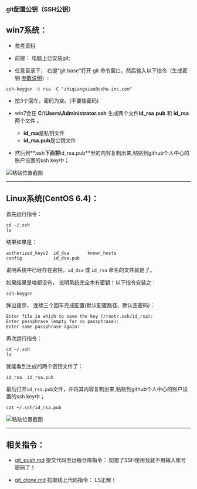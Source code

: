 ### git配置公钥（SSH公钥）

## win7系统：
* [参考资料](http://git-scm.com/book/zh/ch4-3.html)

* 前提： 电脑上已安装git; 

* 任意目录下， 右键“git base”打开 git 命令窗口，然后输入以下指令（生成密钥 [参数说明](http://killer-jok.iteye.com/blog/1853451 )）:

```
ssh-keygen -t rsa -C "zhiqiangxiao@sohu-inc.com"
```

* 按3个回车，密码为空。(不要输密码)

* win7会在 **C:\Users\Administrator\.ssh** 生成两个文件**id_rsa.pub** 和 **id_rsa**两个文件 。
	* **id_rsa**是私钥文件 
	* **id_rsa.pub**是公钥文件

* 然后到**.ssh**下面将**id_rsa.pub**里的内容复制出来,粘贴到github个人中心的账户设置的ssh key中；

![粘贴位置截图](https://github.com/wteam-xq/testGit/blob/master/learn_log/log_img/git_ssh_s1.png)

------------------------------

## Linux系统(CentOS 6.4)：

首先运行指令： 

```
cd ~/.ssh
ls

```

结果如果是： 

```
authorized_keys2  id_dsa       known_hosts
config            id_dsa.pub
```
说明系统中已经存在密钥，`id_dsa` 或 `id_rsa` 命名的文件就是了。 

如果结果是啥都没有， 说明系统完全木有密钥！以下指令安装之： 

```
ssh-keygen
```

弹出提示， 连续三个回车完成配置(默认配置路径、默认空密码)： 

```
Enter file in which to save the key (/root/.ssh/id_rsa):
Enter passphrase (empty for no passphrase):
Enter same passphrase again:
```

再次运行指令： 

```
cd ~/.ssh
ls

``` 

就能看到生成的两个密钥文件了： 

```
id_rsa  id_rsa.pub
```

最后打开`id_rsa.pub`文件，并将其内容复制出来,粘贴到github个人中心的账户设置的ssh key中；

```
cat ~/.ssh/id_rsa.pub
```

![粘贴位置截图](https://github.com/wteam-xq/testGit/blob/master/learn_log/log_img/git_ssh_s1.png)

------------------------------

## 相关指令：
* [git_push.md](https://github.com/wteam-xq/testGit/blob/master/learn_log/git_push.md) 提交代码至远程仓库指令： 配置了SSH使用我就不用输入账号密码了！

* [git_clone.md](https://github.com/wteam-xq/testGit/blob/master/learn_log/git_clone.md) 拉取线上代码指令： LS正解！



